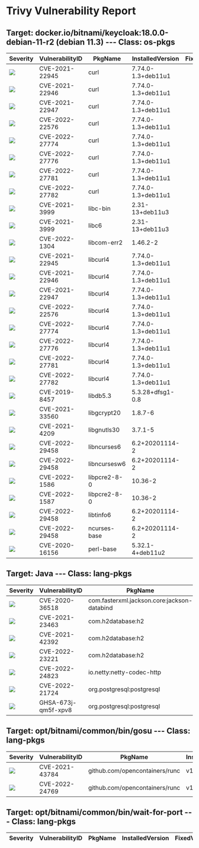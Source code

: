 # Trivy Vulnerability Report




## Target: docker.io/bitnami/keycloak:18.0.0-debian-11-r2 (debian 11.3) --- Class: os-pkgs
|Severity|VulnerabilityID|PkgName|InstalledVersion|FixedVersion|
|--------|---------------|-------|----------------|------------|
|![](https://img.shields.io/badge/-CRITICAL-red)|CVE-2021-22945|curl|7.74.0-1.3+deb11u1||
|![](https://img.shields.io/badge/-HIGH-orange)|CVE-2021-22946|curl|7.74.0-1.3+deb11u1||
|![](https://img.shields.io/badge/-MEDIUM-yellow)|CVE-2021-22947|curl|7.74.0-1.3+deb11u1||
|![](https://img.shields.io/badge/-MEDIUM-yellow)|CVE-2022-22576|curl|7.74.0-1.3+deb11u1||
|![](https://img.shields.io/badge/-MEDIUM-yellow)|CVE-2022-27774|curl|7.74.0-1.3+deb11u1||
|![](https://img.shields.io/badge/-MEDIUM-yellow)|CVE-2022-27776|curl|7.74.0-1.3+deb11u1||
|![](https://img.shields.io/badge/-MEDIUM-yellow)|CVE-2022-27781|curl|7.74.0-1.3+deb11u1||
|![](https://img.shields.io/badge/-MEDIUM-yellow)|CVE-2022-27782|curl|7.74.0-1.3+deb11u1||
|![](https://img.shields.io/badge/-HIGH-orange)|CVE-2021-3999|libc-bin|2.31-13+deb11u3||
|![](https://img.shields.io/badge/-HIGH-orange)|CVE-2021-3999|libc6|2.31-13+deb11u3||
|![](https://img.shields.io/badge/-HIGH-orange)|CVE-2022-1304|libcom-err2|1.46.2-2||
|![](https://img.shields.io/badge/-CRITICAL-red)|CVE-2021-22945|libcurl4|7.74.0-1.3+deb11u1||
|![](https://img.shields.io/badge/-HIGH-orange)|CVE-2021-22946|libcurl4|7.74.0-1.3+deb11u1||
|![](https://img.shields.io/badge/-MEDIUM-yellow)|CVE-2021-22947|libcurl4|7.74.0-1.3+deb11u1||
|![](https://img.shields.io/badge/-MEDIUM-yellow)|CVE-2022-22576|libcurl4|7.74.0-1.3+deb11u1||
|![](https://img.shields.io/badge/-MEDIUM-yellow)|CVE-2022-27774|libcurl4|7.74.0-1.3+deb11u1||
|![](https://img.shields.io/badge/-MEDIUM-yellow)|CVE-2022-27776|libcurl4|7.74.0-1.3+deb11u1||
|![](https://img.shields.io/badge/-MEDIUM-yellow)|CVE-2022-27781|libcurl4|7.74.0-1.3+deb11u1||
|![](https://img.shields.io/badge/-MEDIUM-yellow)|CVE-2022-27782|libcurl4|7.74.0-1.3+deb11u1||
|![](https://img.shields.io/badge/-CRITICAL-red)|CVE-2019-8457|libdb5.3|5.3.28+dfsg1-0.8||
|![](https://img.shields.io/badge/-HIGH-orange)|CVE-2021-33560|libgcrypt20|1.8.7-6||
|![](https://img.shields.io/badge/-MEDIUM-yellow)|CVE-2021-4209|libgnutls30|3.7.1-5||
|![](https://img.shields.io/badge/-HIGH-orange)|CVE-2022-29458|libncurses6|6.2+20201114-2||
|![](https://img.shields.io/badge/-HIGH-orange)|CVE-2022-29458|libncursesw6|6.2+20201114-2||
|![](https://img.shields.io/badge/-CRITICAL-red)|CVE-2022-1586|libpcre2-8-0|10.36-2||
|![](https://img.shields.io/badge/-CRITICAL-red)|CVE-2022-1587|libpcre2-8-0|10.36-2||
|![](https://img.shields.io/badge/-HIGH-orange)|CVE-2022-29458|libtinfo6|6.2+20201114-2||
|![](https://img.shields.io/badge/-HIGH-orange)|CVE-2022-29458|ncurses-base|6.2+20201114-2||
|![](https://img.shields.io/badge/-HIGH-orange)|CVE-2020-16156|perl-base|5.32.1-4+deb11u2||

## Target: Java --- Class: lang-pkgs
|Severity|VulnerabilityID|PkgName|InstalledVersion|FixedVersion|
|--------|---------------|-------|----------------|------------|
|![](https://img.shields.io/badge/-HIGH-orange)|CVE-2020-36518|com.fasterxml.jackson.core:jackson-databind|2.11.4|2.12.6.1, 2.13.2.1|
|![](https://img.shields.io/badge/-CRITICAL-red)|CVE-2021-23463|com.h2database:h2|1.4.197|2.0.202|
|![](https://img.shields.io/badge/-CRITICAL-red)|CVE-2021-42392|com.h2database:h2|1.4.197|2.0.206|
|![](https://img.shields.io/badge/-CRITICAL-red)|CVE-2022-23221|com.h2database:h2|1.4.197|2.1.210|
|![](https://img.shields.io/badge/-MEDIUM-yellow)|CVE-2022-24823|io.netty:netty-codec-http|4.1.74.Final|4.1.77.Final|
|![](https://img.shields.io/badge/-CRITICAL-red)|CVE-2022-21724|org.postgresql:postgresql|42.2.14|42.2.25, 42.3.2|
|![](https://img.shields.io/badge/-MEDIUM-yellow)|GHSA-673j-qm5f-xpv8|org.postgresql:postgresql|42.2.14|42.3.3|

## Target: opt/bitnami/common/bin/gosu --- Class: lang-pkgs
|Severity|VulnerabilityID|PkgName|InstalledVersion|FixedVersion|
|--------|---------------|-------|----------------|------------|
|![](https://img.shields.io/badge/-MEDIUM-yellow)|CVE-2021-43784|github.com/opencontainers/runc|v1.0.1|v1.0.3|
|![](https://img.shields.io/badge/-MEDIUM-yellow)|CVE-2022-24769|github.com/opencontainers/runc|v1.0.1|v1.1.2|

## Target: opt/bitnami/common/bin/wait-for-port --- Class: lang-pkgs
|Severity|VulnerabilityID|PkgName|InstalledVersion|FixedVersion|
|--------|---------------|-------|----------------|------------|
